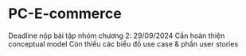 # PC-E-commerce
Deadline nộp bài tập nhóm chương 2: 29/09/2024
Cần hoàn thiện conceptual model
Còn thiếu các biểu đồ use case & phần user stories
